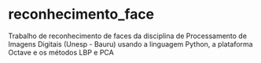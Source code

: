 # reconhecimento_face
Trabalho de reconhecimento de faces da disciplina de Processamento de Imagens Digitais (Unesp - Bauru) usando a linguagem Python, a plataforma Octave e os métodos LBP e PCA
